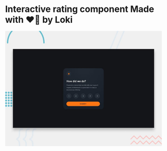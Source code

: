 # Interactive rating component Made with ❤️‍🔥 by Loki

![Design preview for the Interactive rating component coding challenge](./design/desktop-preview.jpg)
